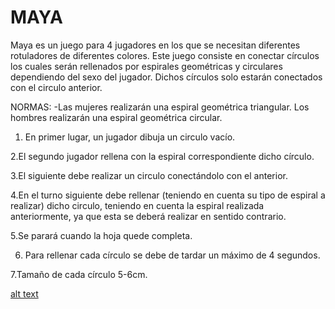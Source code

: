 # MAYA
Maya es un juego para 4 jugadores en los que se necesitan diferentes rotuladores de diferentes colores.
Este juego consiste en conectar círculos los cuales serán rellenados por espirales geométricas y circulares dependiendo del sexo del jugador. Dichos círculos solo estarán conectados con el circulo anterior. 

NORMAS: 
-Las mujeres realizarán una espiral geométrica triangular. Los hombres realizarán una espiral geométrica circular.

1. En primer lugar, un jugador dibuja un circulo vacío. 

2.El segundo jugador rellena con la espiral correspondiente dicho círculo.

3.El siguiente debe realizar un circulo conectándolo con el anterior. 

4.En el turno siguiente debe rellenar (teniendo en cuenta su tipo de espiral a realizar) dicho circulo, teniendo en cuenta la espiral realizada anteriormente, ya que esta se deberá realizar en sentido contrario. 

5.Se parará cuando la hoja quede completa.

6. Para rellenar cada círculo se debe de tardar un máximo de 4 segundos. 

7.Tamaño de cada círculo 5-6cm.

[alt text](https://github.com/LauraColomoSantonja/MAYA/blob/master/IMG-7452.JPG "Foto1")






